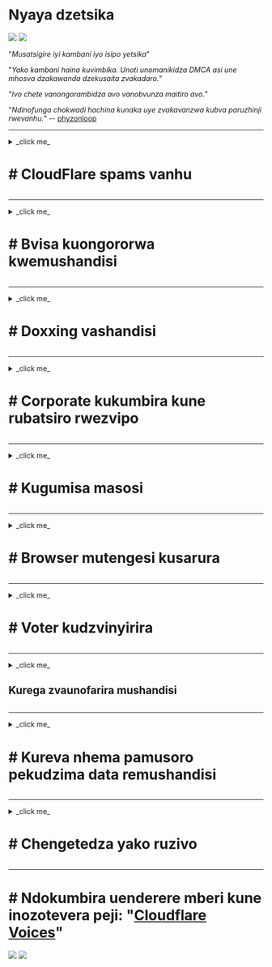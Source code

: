 # Nyaya dzetsika

![](https://codeberg.org/crimeflare/cloudflare-tor/media/branch/master/image/itsreallythatbad.jpg)
![](https://codeberg.org/crimeflare/cloudflare-tor/media/branch/master/image/telegraph/c81238387627b4bfd3dcd60f56d41626.jpg)

"_Musatsigire iyi kambani iyo isipo yetsika_"

"_Yako kambani haina kuvimbika. Unoti unomanikidza DMCA asi une mhosva dzakawanda dzekusaita zvakadaro._"

"_Ivo chete vanongorambidza avo vanobvunza maitiro avo._"

"_Ndinofunga chokwadi hachina kunaka uye zvakavanzwa kubva paruzhinji rwevanhu._" -- [phyzonloop](https://twitter.com/phyzonloop)


---


<details>
<summary> _click me_

# # CloudFlare spams vanhu
</summary>


Cloudflare iri kutumira spam emails kune vasiri-Cloudflare vashandisi.

- Tumira chete maemail kune vanyoreri vakasarudza kupinda
- Kana mushandisi achiti "mira", saka imbomira kutumira email

Zviri nyore. Asi Cloudflare haina hanya.
Cloudflare yakati kushandisa kwavo basa [kunogona kumisa vese spammers kana varwisi](https://support.cloudflare.com/hc/en-us/articles/200170066-Will-activating-Cloudflare-stop-all-spammers-or-attackers- .
Tingaite sei kuti timise _Cloudflare spammers_ tisingashandisi Cloudflare?


![](https://codeberg.org/crimeflare/cloudflare-tor/media/branch/master/image/cfspam01.jpg)
![] [
![](https://codeberg.org/crimeflare/cloudflare-tor/media/branch/master/image/cfspam02.jpg)
![] [
![] [

</details>

---

<details>
<summary> _click me_

# # Bvisa kuongororwa kwemushandisi
</summary>


Cloudflare censor [yakaipa ongororo](https://web.archive.org/web/20191116004046/https://www.trustpilot.com/reviews/5aa6ee0ed5a5700a7c8cf853). Kana iwe ukanyora _anti-Cloudflare_ rugwaro paTwitter, une mukana wekuwana [mhinduro](https://twitter.com/CloudflareHelp/status/1126051764917145601) kubva [Cloudflare mushandi](Cloudflare_inc/Cloudflare_member.txt) na "_[Kwete, hazvisi](VANHU.md) _ "meseji. Kana iwe ukatumira wongororo isiriyo pane chero saiti yekuongorora, vanoedza ku [censor](https://twitter.com/phyzonloop/status/1178836176985366529) [it](https://twitter.com/dxgl_org/status/1178722159432220672 .


![](https://codeberg.org/crimeflare/cloudflare-tor/media/branch/master/image/cfcenrev_01.jpg)
![](https://codeberg.org/crimeflare/cloudflare-tor/media/branch/master/image/cfcenrev_02.jpg)
![](https://codeberg.org/crimeflare/cloudflare-tor/media/branch/master/image/cfcenrev_03.jpg)

</details>

---

<details>
<summary> _click me_

# # Doxxing vashandisi
</summary>


Cloudflare ine yakakura [dambudziko rekunetswa](https://web.archive.org/web/20171024040313/http://www.businessinsider.com/cloudflare-ceo-suggests-people-who-report-online-abuse-use -ake-mazita-2017-5).
Cloudflare [inogovera ruzivo rwevanhu](https://archive.ph/ePdvi) yeavo [uyo](https://twitter.com/ZJemptv/status/898299709634248704) [kunyunyuta](https://twitter.com/TinyPirate/chimiro/554718958176067584) [nezve](https://twitter.com/remembrancermx/status/1010329041235148802) [hosted](https://twitter.com/Bridaguy/status/915003769280172037) [masayiti](https://twitter .com/HelloAndrew/chinzvimbo/897260208845500416). Dzimwe nguva vanokumbira iwe kuti upe
chako chechokwadi ID. Kana iwe usiri kuda kunetswa, [akarwiswa](https://twitter.com/NiteShade925/status/1158469203420205056), [akachinja](https://boingboing.net/2015/01/19/invasion-boards -set-out-to-rui.html) kana [akaurayiwa](https://twitter.com/RusEmbUSA/status/1187363092793040901), zvirinani ugare kure nemawebhusaiti eCloudflared.


![] [
![](https://codeberg.org/crimeflare/cloudflare-tor/media/branch/master/image/cfdox_swat.jpg)
![](https://codeberg.org/crimeflare/cloudflare-tor/media/branch/master/image/cfdox_kill.jpg)
![](https://codeberg.org/crimeflare/cloudflare-tor/media/branch/master/image/cfdox_threat.jpg)
![] [
![](https://codeberg.org/crimeflare/cloudflare-tor/media/branch/master/image/cfdox_ex1.jpg)
![](https://codeberg.org/crimeflare/cloudflare-tor/media/branch/master/image/cfdox_ex2.jpg)

</details>

---

<details>
<summary> _click me_

# # Corporate kukumbira kune rubatsiro rwezvipo
</summary>


CloudFlare iri [ichibvunza](https://web.archive.org/web/20191112033605/https://opencollective.com/cloudflarecollective#graph-about) nemipiro yekupa rubatsiro. Zvinoshungurudza kuti kambani yeAmerica ingabvunze rubatsiro kune mamwe mapato asiri mapato ane zvikonzero zvakanaka. Kana iwe uchida [kuvharira vanhu kana kupambadza nguva yevamwe vanhu](VANHU.md), iwe ungangoda kuodha mamwe pizzas🍕 evashandi veCloudflare.


![](https://codeberg.org/crimeflare/cloudflare-tor/media/branch/master/image/cfdonate.jpg)

</details>

---

<details>
<summary> _click me_

# # Kugumisa masosi
</summary>


Chii chaungaita kana yako saiti inodzikira _singlyly_? Pane mishumo yekuti Cloudflare iri [kudzima](https://twitter.com/stefan_eady/status/1126033791267426304) [mushandisi]] ​​(https://twitter.com/derivativeburke/status/903755267053117440) [gadziriso](https://twitter.com/lordscarlet/status/1046785164792205314) kana [kumira sevhisi pasina yambiro]((https://twitter.com/svolentin/status/1227324408475344896), [chinyararire](https://twitter.com/BlnaryMlke/status/11a0a9a9a0a8a84854018). Tinokurudzira iwe kuti uwane [nani mupetsi](chii-to-do.md).

![](https://codeberg.org/crimeflare/cloudflare-tor/media/branch/master/image/cftmnt.jpg)

</details>

---

<details>
<summary> _click me_

# # Browser mutengesi kusarura
</summary>


CloudFlare inopa kusarudzika kune avo vanoshandisa Firefox apo ichipa ruvengo kune vashandisi vevasiri-Tor-Browser pamusoro peTor.
Vashandisi veTor avo vanoramba nenzira yakakodzera kuuraya isina-free JavaScript zvakare vanoitirwa utsinye.
Uku kusaenzana kusarudzika ndeyekusabatika kwematongerwo enyika nekushungurudzwa kwesimba.

![](https://codeberg.org/crimeflare/cloudflare-tor/media/branch/master/image/brok.tf)

- Kuruboshwe: `Tor Browser`, Kurudyi:` Chrome`. Zvakafanana IP kero.

![](https://codeberg.org/crimeflare/cloudflare-tor/media/branch/master/image/browserdiff.jpg)

- Kuruboshwe: `[Tor Browser] Javascript Akaremara, Cookie Anotenderwa`
- Kurudyi: `[Chrome] Javascript Yakagadziriswa, Cookie Yakaremara`

![](https://codeberg.org/crimeflare/cloudflare-tor/media/branch/master/image/cfsiryoublocked.

- QuteBrowser (diki browser) isina Tor (Clearnet IP)

| *** Browser *** | *** Kuwanikwa kurapwa *** |
| - -
| Tor Browser (Javascript inogoneswa) | kupinda kwakabvumidzwa |
| Firefox (Javascript inogonesa) | kupinda kwakasvibiswa |
| Chromium (Javascript inogoneswa) | kuwana yakasvibiswa (inosundira Google reCAPTCHA) |
| Chromium kana Firefox (Javascript yakaremara) | kupinda kwakarambidzwa (unopusha * kuputswa * Google reCAPTCHA) |
| Chromium kana Firefox (Cookie yakaremara) | kupinda kwakarambwa |
| QuteBrowser | kupinda kwakarambwa |
| lynx | kupinda kwakarambwa |
| w3m | kupinda kwakarambwa |
| wget | kupinda kwakarambwa |


"_Why usingashandise Audio bhatani kugadzirisa dambudziko riri nyore?"

Hongu, pane bhatani rekuteerera, asi _always_ [haishande pamusoro peTor](https://trac.torproject.org/projects/tor/tiketi/23840). Iwe uchawana iwo meseji kana iwe uchidzvanya:

```
Edza zvakare gare gare
Komputa yako kana network inokwanisa kunge ichitumira mhinduro dzemagetsi.
Kuti tidzivirire vashandisi vedu, hatigone kugadzirisa chikumbiro chako izvozvi.
Kuti uwane zvimwe zvakawanda shanyira peji redu rekubatsira
```

</details>

---

<details>
<summary> _click me_

# # Voter kudzvinyirira
</summary>


Vanovhota muUS vanoti kunyoresa kuvhota pakupedzisira kuburikidza nemunyori webhusaiti webhusaiti munzvimbo yavanogara.
Republican-anodzora nyika makurukota emahofisi vanoita mukudzvinyirira vavhoti nekumhan'ara webhusaiti yenyika secretary kuburikidza neClifflare.
Cloudflare kubata kwoutsinye kwevashandisi veTor, nzvimbo yayo yeMITM senzvimbo yepakati yepasirese yekutarisa, uye basa rayo rinoshatisa
kunoita kuti vanenge vachitarisirwa kuvhota vazeze kunyoresa. MaRiberals kunyanya anokombamira kuvanzika. Mafomu ekunyoresa kuvhota anounganidza ruzivo rwakakomba nezvevhoti yezvematongerwo enyika, kero yemunhu, nhamba yekuchengetedza munharaunda, uye zuva rekuzvarwa.
Nyika zhinji dzinongoita subset yeruzivo iripo paruzhinji, asi Cloudflare inoona *** ese *** iyo ruzivo kana mumwe munhu anonyoresa kuvhota.

Ziva kuti kunyoreswa kwepepa hakutenderedze Cloudflare nekuti secretary we state data kupinda vashandi vanogona kunge vachishandisa iyo
Cloudflare webhusaiti kuisa data.

![](https://codeberg.org/crimeflare/cloudflare-tor/media/branch/master/image/cfvotm_01.jpg)
![](https://codeberg.org/crimeflare/cloudflare-tor/media/branch/master/image/cfvotm_02.jpg)

- Change.org iyi inozivikanwa webhusaiti yekuunganidza mavhoti uye kutora matanho. "[vanhu kwese kwese vari kutanga mishandirapamwe, kuunganidza vatsigiri, uye kushanda nevanoita sarudzo kuti vagadzirise mhinduro.](https://web.archive.org/web/20200206120027/https://www.change.org/about)"
Nehurombo, vanhu vazhinji havakwanisi kuona shanduko.org zvachose nekuda kweiyo Cloudflare yehasha filter. Ivo vari kuvharwa kusaina chikumbiro, nokudaro vachivasiyira kure mukuzvitonga. Kushandisa zvimwe zvisina-Cloudflared chikuva se [OpenPback](https://www.openpetition.eu/content/about_us) kunobatsira kugadzirisa dambudziko.

![](https://codeberg.org/crimeflare/cloudflare-tor/media/branch/master/image/changeorgasn.jpg)
![] [

- Cloudflare's "[Athenian Project](https://www.cloudflare.com/athenian/)" inopa emahofisi bhizinesi-danho kudzivirirwa kumatunhu uye emunharaunda sarudzo dzenyika. Vati "_avo matunhu anogona kuwana ruzivo nesarudzo nekunyoresa vavhoti_" asi idzi inhema nekuti vanhu vazhinji havakwanisi kutarisa nzvimbo zvachose.

</details>

---

<details>
<summary> _click me_

## Kurega zvaunofarira mushandisi
</summary>


Kana iwe ukasarudza kubuda mune chimwe chinhu, iwe unotarisira kuti haugamuchire email nezve izvo. Cloudflare haifariri zvisarudzo zvevashandisi uye vanogovana data nemasangano emunhu wechitatu [pasina kubvumidzwa kwevatengi](https://twitter.com/thexpaw/status/1108424723233419264). Kana iwe uri kushandisa yavo yemahara chirongwa, dzimwe nguva vanotumira email kwauri kukumbira kuti utenge kunyoreswa kwemwedzi.

![](https://codeberg.org/crimeflare/cloudflare-tor/media/branch/master/image/cfviopl_tp.jpg)

</details>

---

<details>
<summary> _click me_

# # Kureva nhema pamusoro pekudzima data remushandisi
</summary>


Zvinoenderana neiyi [ex-Cloudflare blog yevatengi](https://shkspr.mobi/blog/2019/11/can-you-trust-cloudflare-ne-your-personal-data/), Cloudflare iri kunyepa nezve kudzima maakaundi. Mazuva ano, mazhinji [makambani anochengetedza data rako](https://justdeleteme.xyz/) mushure mekunge wavhara kana kubvisa account yako. Mazhinji emakambani akanaka anotaura nezvazvo mumutemo wekuvanzika kwavo. Cloudflare? Aihwa.

```
2019-08-05 CloudFlare yakanditumira ziviso yekuti ivo vakabvisa account yangu.
2019-10-02 Ndakagamuchira email kubva kuCloudFlare "nekuti ndiri mutengi"
```

Cloudflare aisaziva nezveshoko rinoti "bvisa". Kana chiri chaicho _removed_, nei uyu ex-mutengi awana email? Akataurawo nezvekuti Cloudflare's private policy haitauri nezvazvo.

```
Bumbiro ravo idzva rekuvanzika haritaure chero nezvekuchengetedza data kwegore.
```

![] [

Unogona sei kuvimba neCloudflare kana [mutemo yavo yekuvanzika iri LIE](https://twitter.com/daviddlow/status/1197787135526555648)?

</details>

---

<details>
<summary> _click me_

# # Chengetedza yako ruzivo
</summary>


Kubvisa Cloudflare account ndeye [yakaoma level](https://justdeleteme.xyz/).

```
Tumira tikiti rekutsigira uchishandisa chikamu che "Akaunti",
uye kukumbira kubviswa account mumuviri meseji.
Iwe haufanire kuve nematunhu kana makadhi echikwereti akasungirirwa kuaccount yako usati wakumbira kubviswa.
```

Iwe ucha [gamuchira iyi email yekusimbisa](https://twitter.com/originalesushi/status/1199041528414527495).

![](https://codeberg.org/crimeflare/cloudflare-tor/media/branch/master/image/cf_deleteandkeep.jpg)

"Isu tatanga kugadzirisa chikumbiro chako chekubvisa" asi "Ticharamba tichichengetedza ruzivo rwemunhu".

Iwe unogona "kuvimba" izvi here?

</details>

---

# # Ndokumbira uenderere mberi kune inozotevera peji: "[Cloudflare Voices](../VANHU.md)"

![](https://codeberg.org/crimeflare/cloudflare-tor/media/branch/master/image/freemoldybread.jpg)
![](https://codeberg.org/crimeflare/cloudflare-tor/media/branch/master/image/cfisnotanoption.jpg)
